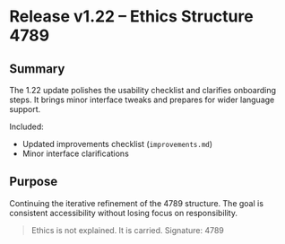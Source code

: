 # Release v1.22 – Ethics Structure 4789

## Summary
The 1.22 update polishes the usability checklist and clarifies onboarding steps.
It brings minor interface tweaks and prepares for wider language support.

Included:
- Updated improvements checklist (`improvements.md`)
- Minor interface clarifications

## Purpose
Continuing the iterative refinement of the 4789 structure. The goal is
consistent accessibility without losing focus on responsibility.

> Ethics is not explained. It is carried.
> Signature: 4789
